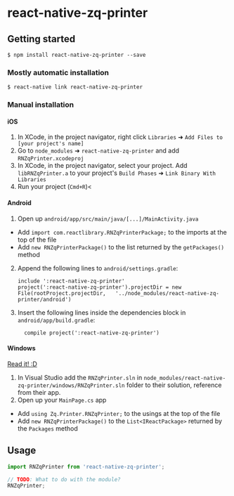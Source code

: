 
# react-native-zq-printer

## Getting started

`$ npm install react-native-zq-printer --save`

### Mostly automatic installation

`$ react-native link react-native-zq-printer`

### Manual installation


#### iOS

1. In XCode, in the project navigator, right click `Libraries` ➜ `Add Files to [your project's name]`
2. Go to `node_modules` ➜ `react-native-zq-printer` and add `RNZqPrinter.xcodeproj`
3. In XCode, in the project navigator, select your project. Add `libRNZqPrinter.a` to your project's `Build Phases` ➜ `Link Binary With Libraries`
4. Run your project (`Cmd+R`)<

#### Android

1. Open up `android/app/src/main/java/[...]/MainActivity.java`
  - Add `import com.reactlibrary.RNZqPrinterPackage;` to the imports at the top of the file
  - Add `new RNZqPrinterPackage()` to the list returned by the `getPackages()` method
2. Append the following lines to `android/settings.gradle`:
  	```
  	include ':react-native-zq-printer'
  	project(':react-native-zq-printer').projectDir = new File(rootProject.projectDir, 	'../node_modules/react-native-zq-printer/android')
  	```
3. Insert the following lines inside the dependencies block in `android/app/build.gradle`:
  	```
      compile project(':react-native-zq-printer')
  	```

#### Windows
[Read it! :D](https://github.com/ReactWindows/react-native)

1. In Visual Studio add the `RNZqPrinter.sln` in `node_modules/react-native-zq-printer/windows/RNZqPrinter.sln` folder to their solution, reference from their app.
2. Open up your `MainPage.cs` app
  - Add `using Zq.Printer.RNZqPrinter;` to the usings at the top of the file
  - Add `new RNZqPrinterPackage()` to the `List<IReactPackage>` returned by the `Packages` method


## Usage
```javascript
import RNZqPrinter from 'react-native-zq-printer';

// TODO: What to do with the module?
RNZqPrinter;
```
  
